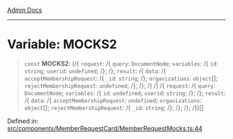 [Admin Docs](/)

***

# Variable: MOCKS2

> `const` **MOCKS2**: (/{ `request`: /{ `query`: `DocumentNode`; `variables`: /{ `id`: `string`; `userid`: `undefined`; /}; /}; `result`: /{ `data`: /{ `acceptMembershipRequest`: /{ `_id`: `string`; /}; `organizations`: `object`[]; `rejectMembershipRequest`: `undefined`; /}; /}; /} /| /{ `request`: /{ `query`: `DocumentNode`; `variables`: /{ `id`: `undefined`; `userid`: `string`; /}; /}; `result`: /{ `data`: /{ `acceptMembershipRequest`: `undefined`; `organizations`: `object`[]; `rejectMembershipRequest`: /{ `_id`: `string`; /}; /}; /}; /})[]

Defined in: [src/components/MemberRequestCard/MemberRequestMocks.ts:44](https://github.com/PalisadoesFoundation/talawa-admin/blob/main/src/components/MemberRequestCard/MemberRequestMocks.ts#L44)
